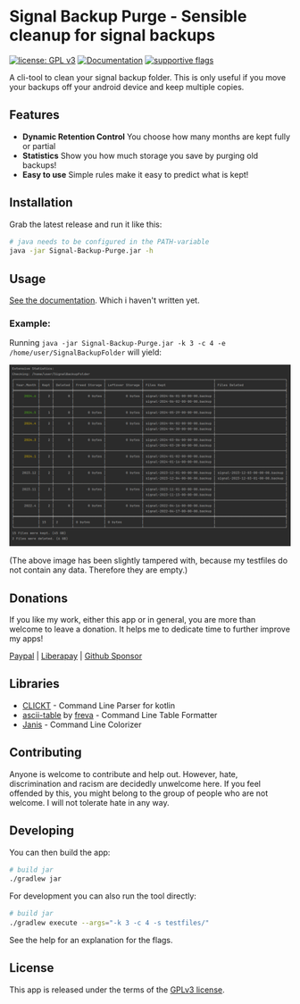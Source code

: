 # Signal Backup Purge - Sensible cleanup for signal backups
[![license: GPL v3](https://img.shields.io/badge/License-GPLv3-blue.svg)](https://github.com/newhinton/Round-Sync/blob/master/LICENSE)
[![Documentation](https://img.shields.io/badge/Documentation-NotYet-4aad4e)](https://felixnuesse.de/donate) [![supportive flags](https://img.shields.io/badge/support-🇺🇦_🏳️‍⚧_🏳️‍🌈-4aad4e)](https://roundsync.com)


A cli-tool to clean your signal backup folder. This is only useful if you move your backups off your android device and keep multiple copies.

## Features

- **Dynamic Retention Control** You choose how many months are kept fully or partial
- **Statistics** Show you how much storage you save by purging old backups!
- **Easy to use** Simple rules make it easy to predict what is kept!

## Installation

Grab the latest release and run it like this:

```sh
# java needs to be configured in the PATH-variable
java -jar Signal-Backup-Purge.jar -h
```


## Usage
[See the documentation](https://felixnuesse.de/donate). Which i haven't written yet.

### Example:

Running `java -jar Signal-Backup-Purge.jar -k 3 -c 4 -e /home/user/SignalBackupFolder` will yield:

![Example result](res/result.png)

(The above image has been slightly tampered with, because my testfiles do not contain any data. Therefore they are empty.)


Donations
------------

If you like my work, either this app or in general, you are more than welcome to leave a donation.
It helps me to dedicate time to further improve my apps!

[Paypal](https://www.paypal.com/paypalme/felixnuesse) | [Liberapay](https://liberapay.com/newhinton) | [Github Sponsor](https://github.com/sponsors/newhinton)


## Libraries
- [CLICKT](https://ajalt.github.io/clikt/) - Command Line Parser for kotlin
- [ascii-table](https://github.com/freva/ascii-table) by [freva](https://github.com/freva) - Command Line Table Formatter
- [Janis](http://fusesource.github.io/jansi/) - Command Line Colorizer

## Contributing

Anyone is welcome to contribute and help out. However, hate, discrimination and racism are decidedly unwelcome here. If you feel offended by this, you might belong to the group of people who are not welcome. I will not tolerate hate in any way.

## Developing


You can then build the app:

```sh
# build jar
./gradlew jar

```


For development you can also run the tool directly:

```sh
# build jar
./gradlew execute --args="-k 3 -c 4 -s testfiles/"

```

See the help for an explanation for the flags.


## License
This app is released under the terms of the [GPLv3 license](https://github.com/newhinton/signal-backup-purge/blob/master/LICENSE).



